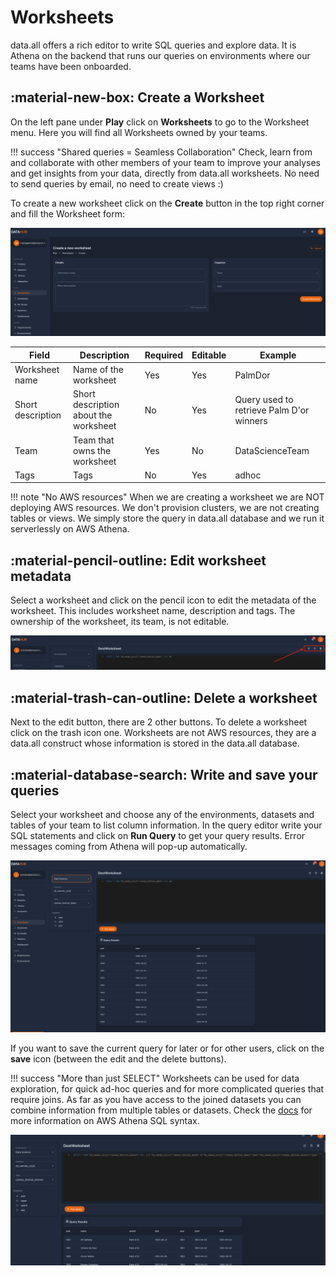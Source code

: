 # **Worksheets**

data.all offers a rich editor to write SQL queries and explore data. It is Athena on the backend that runs our queries
on environments where our teams have been onboarded.


## :material-new-box: **Create a Worksheet**
On the left pane under **Play** click on **Worksheets** to go to the Worksheet menu. Here you will find all
Worksheets owned by your teams.

!!! success "Shared queries = Seamless Collaboration"
    Check, learn from and collaborate with other members of your team to improve your analyses and get insights from
    your data, directly from data.all worksheets. No need to send queries by email, no need to create views :)


To create a new worksheet click on the **Create** button in the top right corner and fill the Worksheet form:

![worksheets](pictures/worksheets/ws_form.png#zoom#shadow)

| Field             | Description                                | Required | Editable |Example
|-------------------|--------------------------------------------|----------|----------|-------------
| Worksheet name    | Name of the worksheet                      | Yes      | Yes      |PalmDor
| Short description | Short description about the worksheet      | No       | Yes      |Query used to retrieve Palm D'or winners
| Team              | Team that owns the worksheet               | Yes      | No       |DataScienceTeam
| Tags              | Tags  | No       | Yes      |adhoc

!!! note "No AWS resources"
    When we are creating a worksheet we are NOT deploying AWS resources. We don't provision clusters, we are not creating
    tables or views. We simply store the query in data.all database and we run it serverlessly on AWS Athena.


## :material-pencil-outline: **Edit worksheet metadata**
Select a worksheet and click on the pencil icon to edit the metadata of the worksheet. This includes worksheet name,
description and tags. The ownership of the worksheet, its team, is not editable.

![worksheets](pictures/worksheets/ws_buttons.png#zoom#shadow)

## :material-trash-can-outline: **Delete a worksheet**
Next to the edit button, there are 2 other buttons. To delete a worksheet click on the trash icon one. Worksheets
are not AWS resources, they are a data.all construct whose information is stored in the data.all database.


## :material-database-search: **Write and save your queries**
Select your worksheet and choose any of the environments, datasets and tables of your team to list column information.
In the query editor write your SQL statements and click on **Run Query** to get your query results. Error messages
coming from Athena will pop-up automatically.

![worksheets](pictures/worksheets/ws_query_editor.png#zoom#shadow)

If you want to save the current query for later or for other users, click on the **save** icon (between the edit and the
delete buttons).

!!! success "More than just SELECT"
    Worksheets can be used for data exploration, for quick ad-hoc queries and for more complicated queries that require
    joins. As far as you have access to the joined datasets you can combine information from multiple tables or datasets.
    Check the <a href="https://docs.aws.amazon.com/athena/latest/ug/select.html" target="_blank">docs</a>
    for more information on AWS Athena SQL syntax.


![worksheets](pictures/worksheets/ws_joins.png#zoom#shadow)
